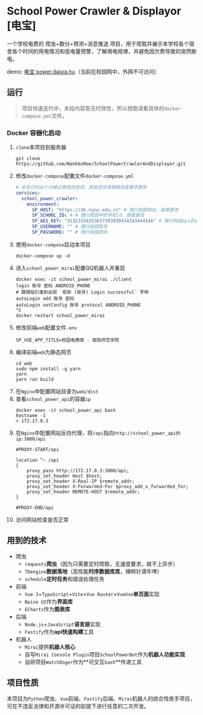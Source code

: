 # School Power Crawler & Displayor [电宝]

一个学校电费的 爬虫+数分+预测+消息推送 项目，用于爬取并展示本学校各个宿舍各个时间的用电情况和低电量预警，了解用电规律，并避免因欠费导致的突然断电。

demo: [电宝 power.daixia.hu](http://power.daixia.hu/)（当前在校园网中，外网不可访问）

## 运行

> 项目快速迭代中，本段内容暂无时效性，所以想跑请看具体的`docker-compose.yml`文件。

### Docker 容器化启动

1. `clone`本项目到服务器
   ```shell
   git clone https://github.com/WankkoRee/SchoolPowerCrawlerAndDisplayor.git
   ```
2. 修改`docker-compose`配置文件`docker-compose.yml`
   ```yaml
   # 本处只列出十分建议更改的选项，其他选项请根据自身需求更改
   services:
     school_power_crawler:
       environment:
         SP_HOST: "https://dk.nynu.edu.cn" # 随行校园地址，按需更改
         SP_SCHOOL_ID: 4 # 随行校园中的学校id，按需更改
         SP_AES_KEY: "31323334353637383930414243444546" # 随行校园api的aes加密用的key的hex化字符串，按需更改
         SP_USERNAME: "" # 随行校园账号
         SP_PASSWORD: "" # 随行校园密码
   ```
3. 使用`docker-compose`启动本项目
   ```shell
   docker-compose up -d
   ```
4. 进入`school_power_mirai`配置QQ机器人并重启
   ```shell
   docker exec -it school_power_mirai ./client
   login 账号 密码 ANDROID_PHONE
   # 跟随指引直到出现 `昵称 (账号) Login successful` 字样
   autoLogin add 账号 密码
   autoLogin setConfig 账号 protocol ANDROID_PHONE
   ^C
   docker restart school_power_mirai
   ```
5. 修改前端`web`配置文件`.env`
   ```text
   SP_VUE_APP_TITLE=校园电费爬 - 南阳师范学院
   ```
6. 编译前端`web`为静态网页
   ```shell
   cd web
   sudo npm install -g yarn
   yarn
   yarn run build
   ```
7. 在`Nginx`中配置网站目录为`web/dist`
8. 查看`school_power_api`的容器`ip`
   ```shell
   docker exec -it school_power_api bash
   hostname -I
   > 172.17.0.3
   ```
9. 在`Nginx`中配置网站反向代理，将`/api`指向`http://school_power_api的ip:3000/api`
   ```text
   #PROXY-START/api
   
   location ^~ /api
   {
       proxy_pass http://172.17.0.3:3000/api;
       proxy_set_header Host $host;
       proxy_set_header X-Real-IP $remote_addr;
       proxy_set_header X-Forwarded-For $proxy_add_x_forwarded_for;
       proxy_set_header REMOTE-HOST $remote_addr;
   }
   
   #PROXY-END/api
   ```
10. 访问网站检查是否正常

## 用到的技术

- 爬虫
  - `requests`**爬虫**（因为只需要定时爬取，无速度要求，故不上异步）
  - `TDengine`**数据落地**（高性能**时序数据库库**，辣柿针滴牛啤）
  - `schedule`**定时任务**和错误处理任务
- 前端
  - `Vue 3`+`TypeScript`+`Vite`+`Vue Router`+`VueUse`**单页面**实现
  - `Naive UI`作为**界面库**
  - `ECharts`作为**图表库**
- 后端
  - `Node.js`+`JavaScript`**语言层**实现
  - `Fastify`作为**api快速构建**工具
- 机器人
  - `Mirai`提供**机器人核心**
  - 自写`Mirai Console Plugin`项目`SchoolPowerBot`作为**机器人功能实现**
  - 自研项目`WatchDoger`作为**可交互`bash`**传递工具

## 项目性质

本项目为`Python`爬虫、`Vue`前端、`Fastify`后端、`Mirai`机器人的综合性练手项目，可在不违反法律和开源许可证的前提下进行任意的二次开发。

